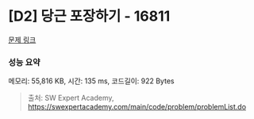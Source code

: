 # [D2] 당근 포장하기 - 16811 

[문제 링크](https://swexpertacademy.com/main/code/problem/problemDetail.do?contestProbId=AYamNLoKGSgDFAVx) 

### 성능 요약

메모리: 55,816 KB, 시간: 135 ms, 코드길이: 922 Bytes



> 출처: SW Expert Academy, https://swexpertacademy.com/main/code/problem/problemList.do
